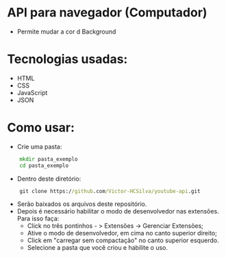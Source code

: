 # API para navegador (Computador)
- Permite mudar a cor d Background

# Tecnologias usadas:

- HTML
- CSS
- JavaScript
- JSON

# Como usar:
- Crie uma pasta:

```cmd
    mkdir pasta_exemplo
    cd pasta_exemplo
```
- Dentro deste diretório:
```cmd
    git clone https://github.com/Victor-HCSilva/youtube-api.git
```
- Serão baixados os arquivos deste repositório.
- Depois é necessário habilitar o modo de desenvolvedor nas extensões. Para isso faça:
    - Click no três pontinhos - > Extensões -> Gerenciar Extensões;
    - Ative o modo de desenvolvedor, em cima no canto superior direito;
    - Click em "carregar sem compactação" no canto superior esquerdo. 
    - Selecione a pasta que você criou e habilite o uso.



